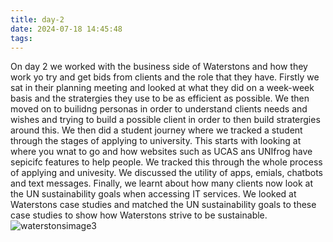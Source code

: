 ```yaml
---
title: day-2
date: 2024-07-18 14:45:48
tags:
---
```

On day 2 we worked with the business side of Waterstons and how they work yo try and get bids from clients and the role that they have. Firstly we sat in their planning meeting and looked at what they did on a week-week basis and the stratergies they use to be as efficient as possible. We then moved on to builidng personas in order to understand clients needs and wishes and trying to build a possible client in order to then build stratergies around this. We then did a student journey where we tracked a student through the stages of applying to university. This starts with looking at where you wnat to go and how  websites such as UCAS ans UNIfrog have sepicifc features to help people. We tracked this through the whole process of applying and univesity. We discussed the utility of apps, emials, chatbots and text messages. Finally, we learnt about how many clients now look at the UN sustainability goals when accessing IT services. We looked at Waterstons case studies and matched the UN sustainability goals to these case studies to show how Waterstons strive to be sustainable.
![waterstonsimage3](/images/UN%20sustainability.jpg) 